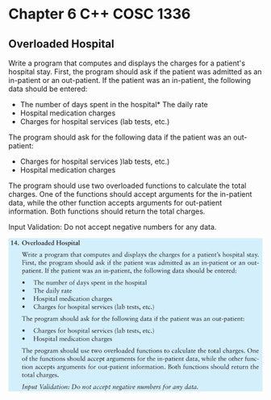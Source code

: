 # Chapter 6 C++ COSC 1336

## Overloaded Hospital

Write a program that computes and displays the charges for a patient's hospital stay. First, the program should ask if the patient was admitted as an in-patient or an out-patient. If the patient was an in-patient, the following data should be entered: 

* The number of days spent in the hospital* The daily rate
* Hospital medication charges
* Charges for hospital services (lab tests, etc.)

The program should ask for the following data if the patient was an out-patient:

* Charges for hospital services )lab tests, etc.)
* Hospital medication charges

The program should use two overloaded functions to calculate the total charges. One of the functions should accept arguments for the in-patient data, while the other function accepts arguments for out-patient information. Both functions should return the total charges. 

Input Validation: Do not accept negative numbers for any data.

![Book Excerpt](chapter6.png)
